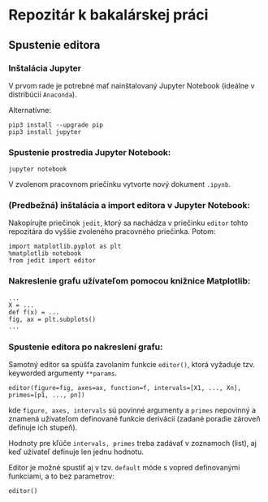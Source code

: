 # Repozitár k bakalárskej práci

## Spustenie editora

### Inštalácia Jupyter

V prvom rade je potrebné mať nainštalovaný Jupyter Notebook (ideálne v distribúcii `Anaconda`).

Alternatívne:

```
pip3 install --upgrade pip
pip3 install jupyter
```

### Spustenie prostredia Jupyter Notebook:

```
jupyter notebook
```

V zvolenom pracovnom priečinku vytvorte nový dokument `.ipynb`.

### (Predbežná) inštalácia a import editora v Jupyter Notebook:

Nakopírujte priečinok `jedit`, ktorý sa nachádza v priečinku `editor` tohto repozitára do vyššie zvoleného pracovného priečinka. Potom:

```
import matplotlib.pyplot as plt
%matplotlib notebook
from jedit import editor
```

### Nakreslenie grafu užívateľom pomocou knižnice Matplotlib:

```
...
X = ...
def f(x) = ...
fig, ax = plt.subplots()
...
```

### Spustenie editora po nakreslení grafu:

Samotný editor sa spúšťa zavolaním funkcie ```editor()```, ktorá vyžaduje tzv. keyworded argumenty ```**params```.

```
editor(figure=fig, axes=ax, function=f, intervals=[X1, ..., Xn], primes=[p1, ..., pn])
```
kde ```figure, axes, intervals``` sú povinné argumenty a ```primes``` nepovinný a znamená užívateľom definované funkcie derivácií (zadané poradie zároveň definuje ich stupeň).

Hodnoty pre kľúče ```intervals, primes``` treba zadávať v zoznamoch (list), aj keď užívateľ definuje len jednu hodnotu.

Editor je možné spustiť aj v tzv. ```default``` móde s vopred definovanými funkciami, a to bez parametrov:
```
editor()
```
